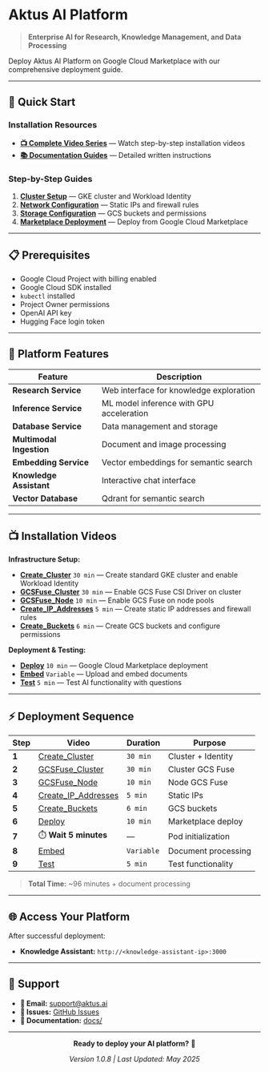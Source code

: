 # Aktus AI Platform
> **Enterprise AI for Research, Knowledge Management, and Data Processing**

Deploy Aktus AI Platform on Google Cloud Marketplace with our comprehensive deployment guide.

---

## 🚀 Quick Start

### Installation Resources
- **[📺 Complete Video Series](docs/installation-video.md)** — Watch step-by-step installation videos
- **[📚 Documentation Guides](docs/)** — Detailed written instructions

### Step-by-Step Guides
1. **[Cluster Setup](docs/cluster-setup.md)** — GKE cluster and Workload Identity
2. **[Network Configuration](docs/network-configuration.md)** — Static IPs and firewall rules  
3. **[Storage Configuration](docs/storage-configuration.md)** — GCS buckets and permissions
4. **[Marketplace Deployment](docs/marketplace-deployment.md)** — Deploy from Google Cloud Marketplace

---

## 📋 Prerequisites

- Google Cloud Project with billing enabled
- Google Cloud SDK installed
- `kubectl` installed  
- Project Owner permissions
- OpenAI API key
- Hugging Face login token

---

## 🎯 Platform Features

| Feature | Description |
|---------|-------------|
| **Research Service** | Web interface for knowledge exploration |
| **Inference Service** | ML model inference with GPU acceleration |
| **Database Service** | Data management and storage |
| **Multimodal Ingestion** | Document and image processing |
| **Embedding Service** | Vector embeddings for semantic search |
| **Knowledge Assistant** | Interactive chat interface |
| **Vector Database** | Qdrant for semantic search |

---

## 📺 Installation Videos

**Infrastructure Setup:**
- **[Create_Cluster](https://drive.google.com/file/d/1jN72wLWiD_R-nyb-ry0W6oLpD9LY16Rv/view?usp=sharing)** `30 min` — Create standard GKE cluster and enable Workload Identity
- **[GCSFuse_Cluster](https://drive.google.com/file/d/19wrUxLJXTvxQqUjrmbE3bfO3EHhNuvZh/view?usp=sharing)** `30 min` — Enable GCS Fuse CSI Driver on cluster
- **[GCSFuse_Node](https://drive.google.com/file/d/1z2T3Al1JHzTSJB_VwrAz7C1XL636UfQw/view?usp=sharing)** `10 min` — Enable GCS Fuse on node pools
- **[Create_IP_Addresses](https://drive.google.com/file/d/1p-TYGfNnmxeVhxobTVmoXr5i7H9w-OZP/view?usp=sharing)** `5 min` — Create static IP addresses and firewall rules
- **[Create_Buckets](https://drive.google.com/file/d/194XKRYR4rNB7rdlhfhMxtLPWRdEgJKd1/view?usp=sharing)** `6 min` — Create GCS buckets and configure permissions

**Deployment & Testing:**
- **[Deploy](https://drive.google.com/file/d/1Hz256McmAUep-yTbBIa0vW2W_aRTCxUK/view?usp=sharing)** `10 min` — Google Cloud Marketplace deployment
- **[Embed](https://drive.google.com/file/d/1_rlsF6Sequa8Mcf3NKY0yoXKZWTXZ8-o/view?usp=sharing)** `Variable` — Upload and embed documents
- **[Test](https://drive.google.com/file/d/1Vg5s7XBMkC2RF_xlPcRpUUaxW-G7F8em/view?usp=sharing)** `5 min` — Test AI functionality with questions

---

## ⚡ Deployment Sequence

| Step | Video | Duration | Purpose |
|------|-------|----------|---------|
| **1** | [Create_Cluster](https://drive.google.com/file/d/1jN72wLWiD_R-nyb-ry0W6oLpD9LY16Rv/view?usp=sharing) | `30 min` | Cluster + Identity |
| **2** | [GCSFuse_Cluster](https://drive.google.com/file/d/19wrUxLJXTvxQqUjrmbE3bfO3EHhNuvZh/view?usp=sharing) | `30 min` | Cluster GCS Fuse |
| **3** | [GCSFuse_Node](https://drive.google.com/file/d/1z2T3Al1JHzTSJB_VwrAz7C1XL636UfQw/view?usp=sharing) | `10 min` | Node GCS Fuse |
| **4** | [Create_IP_Addresses](https://drive.google.com/file/d/1p-TYGfNnmxeVhxobTVmoXr5i7H9w-OZP/view?usp=sharing) | `5 min` | Static IPs |
| **5** | [Create_Buckets](https://drive.google.com/file/d/194XKRYR4rNB7rdlhfhMxtLPWRdEgJKd1/view?usp=sharing) | `6 min` | GCS buckets |
| **6** | [Deploy](https://drive.google.com/file/d/1Hz256McmAUep-yTbBIa0vW2W_aRTCxUK/view?usp=sharing) | `10 min` | Marketplace deploy |
| **7** | ⏱️ **Wait 5 minutes** | — | Pod initialization |
| **8** | [Embed](https://drive.google.com/file/d/1_rlsF6Sequa8Mcf3NKY0yoXKZWTXZ8-o/view?usp=sharing) | `Variable` | Document processing |
| **9** | [Test](https://drive.google.com/file/d/1Vg5s7XBMkC2RF_xlPcRpUUaxW-G7F8em/view?usp=sharing) | `5 min` | Test functionality |

> **Total Time:** ~96 minutes + document processing

---

## 🌐 Access Your Platform

After successful deployment:

- **Knowledge Assistant:** `http://<knowledge-assistant-ip>:3000`

---

## 💬 Support

- **📧 Email:** [support@aktus.ai](mailto:support@aktus.ai)
- **🐛 Issues:** [GitHub Issues](https://github.com/aktus-ai/aktus-platform-gcp-marketplace/issues)
- **📖 Documentation:** [docs/](docs/)

---

<div align="center">

**Ready to deploy your AI platform?** 🚀

*Version 1.0.8 | Last Updated: May 2025*

</div>
